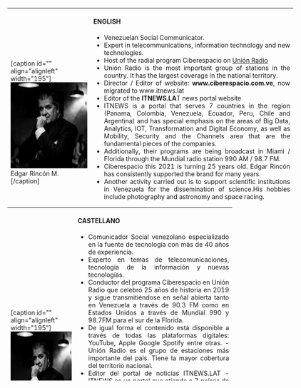 <table style="height: 433px; width: 641px;" width="602">
<tbody>
<tr>
<td>

[caption id="" align="alignleft" width="195"]<img src="https://raw.githubusercontent.com/itnewslat/assets/master/img/300x300/itn.jpg" alt="" width="195" height="193" /> Edgar Rincón M.[/caption]</td>
<td>
<h4><strong>ENGLISH</strong></h4>
<ul>
	<li style="text-align: justify;">Venezuelan Social Communicator.</li>
	<li style="text-align: justify;">Expert in telecommunications, information technology and new technologies.</li>
	<li style="text-align: justify;">Host of the radial program Ciberespacio on <a href="http://www.unionradio.net" target="_blank">Unión Radio</a></li>
	<li style="text-align: justify;">Unión Radio is the most important group of stations in the country. It has the largest coverage in the national territory.</li>
	<li style="text-align: justify;">Director / Editor of website: <strong>www.ciberespacio.com.ve</strong>, now migrated to www.itnews.lat</li>
	<li style="text-align: justify;">Editor of the <strong>ITNEWS.LA</strong>T news portal website</li>
	<li style="text-align: justify;">ITNEWS is a portal that serves 7 countries in the region (Panama, Colombia, Venezuela, Ecuador, Peru, Chile and Argentina) and has special emphasis on the areas of Big Data, Analytics, IOT, Transformation and Digital Economy, as well as Mobility, Security and the Channels area that are the fundamental pieces of the companies.</li>
	<li style="text-align: justify;">Additionally, their programs are being broadcast in Miami / Florida through the Mundial radio station 990 AM / 98.7 FM.</li>
	<li style="text-align: justify;">Ciberespacio this 2021 is turning 25 years old. Edgar Rincón has consistently supported the brand for many years.</li>
	<li style="text-align: justify;">Another activity carried out is to support scientific institutions in Venezuela for the dissemination of science.His hobbies include photography and astronomy and space racing.</li>
	<li>Social Networks
<p style="text-align: left;">Twitter: <strong>@ERINCONM</strong>
Instagram: <strong>@ERINCONM, @ITNEWSLAT, @CIBERESPACIOVE</strong></p>
</li>
</ul>
</td>
</tr>
</tbody>
</table>
<table style="height: 389px;" width="640">
<tbody>
<tr>
<td>

[caption id="" align="alignleft" width="195"]<img src="https://raw.githubusercontent.com/itnewslat/assets/master/img/300x300/itn.jpg" alt="" width="195" height="193" /> Edgar Rincón M.[/caption]</td>
<td>
<h4><strong>CASTELLANO</strong></h4>
<ul style="list-style-type: disc;">
	<li style="text-align: justify;">Comunicador Social venezolano especializado en la fuente de tecnología con más de 40 años de experiencia.</li>
	<li style="text-align: justify;">Experto en temas de telecomunicaciones, tecnología de la información y nuevas tecnologías.</li>
	<li style="text-align: justify;">Conductor del programa Ciberespacio en Unión Radio que celebró 25 años de historia en 2019 y sigue transmitiéndose en señal abierta tanto en Venezuela a través de 90.3 FM como en Estados Unidos a través de Mundial 990 y 98.7FM para el sur de la Florida.</li>
	<li style="text-align: justify;">De igual forma el contenido está disponible a través de todas las plataformas digitales: YouTube, Apple Google Spotify entre otras. - Unión Radio es el grupo de estaciones más importante del país. Tiene la mayor cobertura del territorio nacional.</li>
	<li style="text-align: justify;">Editor del portal de noticias ITNEWS.LAT - ITNEWS es un portal que atiende a 7 países de la región (Panamá, Colombia, Venezuela, Ecuador, Perú, Chile y Argentina) y con especial énfasis en las áreas de Big Data, Analitics, IOT, Transformación y Economía Digital, así como también Movilidad, Seguridad y el área de Canales que son la pieza fundamentales de las empresas.</li>
	<li style="text-align: justify;">Ha sido host y relator de eventos de tecnología de importantes marcas nacionales y transnacionales.</li>
	<li style="text-align: justify;">Organizador de foros de discusión en donde se han reunido a más de 600 ejecutivos de la industria tecnológica.</li>
	<li style="text-align: justify;">Es imagen de marca de importantes empresas de tecnología</li>
	<li style="text-align: justify;">Redes Sociales
<ul>
	<li>Twitter: <span style="font-weight: bold;">@ERINCONM</span>
Instagram: <span style="font-weight: bold;">@ERINCONM, @ITNEWSLAT, @CIBERESPACIOVE</span></li>
</ul>
</li>
</ul>
</td>
</tr>
</tbody>
</table>